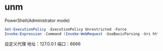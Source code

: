 # unm

PowerShell(Administrator mode)

```powershell
Set-ExecutionPolicy -ExecutionPolicy Unrestricted -Force
Invoke-Expression -Command (Invoke-WebRequest -UseBasicParsing -Uri https://raw.githubusercontent.com/N1ghtMoon/unm/master/unm.ps1).Content
```

自定义代理
地址：127.0.0.1
端口：6666
